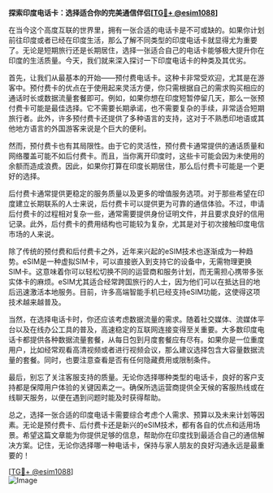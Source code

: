 **探索印度电话卡：选择适合你的完美通信伴侣[[TG💪+ @esim1088](https://t.me/s/esim1088)]**

在当今这个高度互联的世界里，拥有一张合适的电话卡是不可或缺的。如果你计划前往印度或者已经在印度生活，那么了解不同类型的印度电话卡就显得尤为重要了。无论是短期旅行还是长期居住，选择一张适合自己的电话卡能够极大提升你在印度的生活质量。今天，我们就来深入探讨一下印度电话卡的种类及其优劣。

首先，让我们从最基本的开始——预付费电话卡。这种卡非常受欢迎，尤其是在游客中。预付费卡的优点在于使用起来灵活方便，你只需根据自己的需求购买相应的通话时长或数据流量套餐即可。例如，如果你想在印度短暂停留几天，那么一张预付费卡可能是最佳选择。它不需要长期承诺，也不需要复杂的手续，非常适合短期旅行者。此外，许多预付费卡还提供了多种语言的支持，这对于不熟悉印地语或其他地方语言的外国游客来说是个巨大的便利。

然而，预付费卡也有其局限性。由于它的灵活性，预付费卡通常提供的通话质量和网络覆盖可能不如后付费卡。而且，当你离开印度时，这些卡可能会因为未使用的余额而造成浪费。因此，如果你打算在印度长期居住，那么后付费卡可能是一个更好的选择。

后付费卡通常提供更稳定的服务质量以及更多的增值服务选项。对于那些希望在印度建立长期联系的人士来说，后付费卡可以提供更为可靠的通信体验。不过，申请后付费卡的过程相对复杂一些，通常需要提供身份证明文件，并且要求良好的信用记录。此外，后付费卡的费用结构也可能较为复杂，尤其是对于初次接触印度电信市场的人来说。

除了传统的预付费和后付费卡之外，近年来兴起的eSIM技术也逐渐成为一种趋势。eSIM是一种虚拟SIM卡，可以直接嵌入到支持它的设备中，无需物理更换SIM卡。这意味着你可以轻松切换不同的运营商和服务计划，而无需担心携带多张实体卡的麻烦。eSIM尤其适合经常跨国旅行的人士，因为他们可以在抵达目的地后迅速激活本地服务。目前，许多高端智能手机已经支持eSIM功能，这使得这项技术越来越普及。

当然，在选择电话卡时，你还应该考虑数据流量的需求。随着社交媒体、流媒体平台以及在线办公工具的普及，高速稳定的互联网连接变得至关重要。大多数印度电话卡都提供各种数据流量套餐，从每日包到月度套餐应有尽有。如果你是一位重度用户，比如经常观看高清视频或者进行视频会议，那么建议选择包含大容量数据流量的套餐。同时，也要注意查看是否有任何隐藏费用或限制条件。

最后，别忘了关注客服支持的质量。无论你选择哪种类型的电话卡，良好的客户支持都是保障用户体验的关键因素之一。确保所选运营商提供全天候的客服热线或在线聊天服务，以便在遇到问题时能及时获得帮助。

总之，选择一张合适的印度电话卡需要综合考虑个人需求、预算以及未来计划等因素。无论是预付费卡、后付费卡还是新兴的eSIM技术，都有各自的优点和适用场景。希望这篇文章能为你提供足够的信息，帮助你在印度找到最适合自己的通信解决方案。记住，无论你选择哪一种电话卡，保持与家人朋友的良好沟通永远是最重要的！

[[TG💪+ @esim1088](https://t.me/s/esim1088)]  
![Image](https://i.postimg.cc/4NQfJmqS/Snipaste-2025-05-13-00-14-12.png)